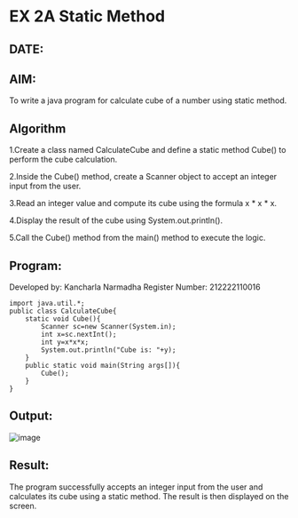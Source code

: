 

# EX 2A Static Method
## DATE:
## AIM:
To write a java program for calculate cube of a number using static method.





## Algorithm

1.Create a class named CalculateCube and define a static method Cube() to perform the cube calculation.

2.Inside the Cube() method, create a Scanner object to accept an integer input from the user.

3.Read an integer value and compute its cube using the formula x * x * x.

4.Display the result of the cube using System.out.println().

5.Call the Cube() method from the main() method to execute the logic.




## Program:

Developed by: Kancharla Narmadha
Register Number: 212222110016
```
import java.util.*;
public class CalculateCube{
    static void Cube(){
        Scanner sc=new Scanner(System.in);
        int x=sc.nextInt();
        int y=x*x*x;
        System.out.println("Cube is: "+y);
    }
    public static void main(String args[]){
        Cube();
    }
}

```

## Output:
![image](https://github.com/user-attachments/assets/d543d5f0-c9f1-425c-a4e1-38bdced83648)


## Result:
The program successfully accepts an integer input from the user and calculates its cube using a static method. The result is then displayed on the screen.

